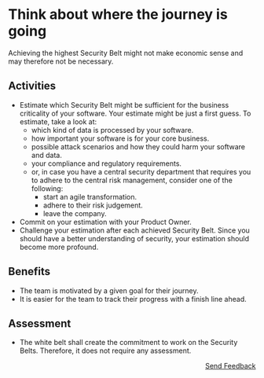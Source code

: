 # Think about where the journey is going

Achieving the highest Security Belt might not make economic sense and may therefore not be necessary.

## Activities

- Estimate which Security Belt might be sufficient for the business criticality of your software. Your estimate might be just a first guess. To estimate, take a look at:
  - which kind of data is processed by your software.
  - how important your software is for your core business.
  - possible attack scenarios and how they could harm your software and data.
  - your compliance and regulatory requirements.
  - or, in case you have a central security department that requires you to adhere to the central risk management, consider one of the following:
    - start an agile transformation.
    - adhere to their risk judgement.
    - leave the company.
- Commit on your estimation with your Product Owner.
- Challenge your estimation after each achieved Security Belt. Since you should have a better understanding of security, your estimation should become more profound.

## Benefits

- The team is motivated by a given goal for their journey.
- It is easier for the team to track their progress with a finish line ahead.

## Assessment

- The white belt shall create the commitment to work on the Security Belts. Therefore, it does not require any assessment.

<p align="right"><a href="https://www.surveymonkey.de/r/MNWNVRB">Send Feedback</a></p>
